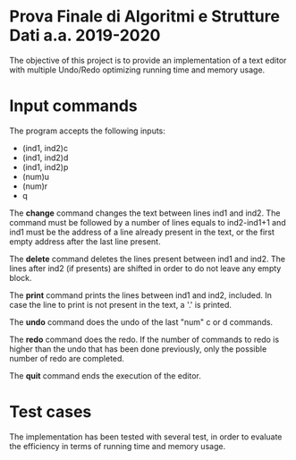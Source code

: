 # Prova Finale di Algoritmi e Strutture Dati a.a. 2019-2020

The objective of this project is to provide an implementation of a text editor with multiple Undo/Redo optimizing running time and memory usage.

# Input commands
The program accepts the following inputs:
* (ind1, ind2)c
* (ind1, ind2)d
* (ind1, ind2)p
* (num)u
* (num)r
* q

The **change** command changes the text between lines ind1 and ind2. The command must be followed by a number of lines equals to ind2-ind1+1 and ind1 must be the address of a line already present in the text, or the first empty address after the last line present.

The **delete** command deletes the lines present between ind1 and ind2. The lines after ind2 (if presents) are shifted in order to do not leave any empty block.

The **print** command prints the lines between ind1 and ind2, included. In case the line to print is not present in the text, a '.' is printed.

The **undo** command does the undo of the last "num" c or d commands.

The **redo** command does the redo. If the number of commands to redo is higher than the undo that has been done previously, only the possible number of redo are completed.

The **quit** command ends the execution of the editor.

# Test cases
The implementation has been tested with several test, in order to evaluate the efficiency in terms of running time and memory usage.

